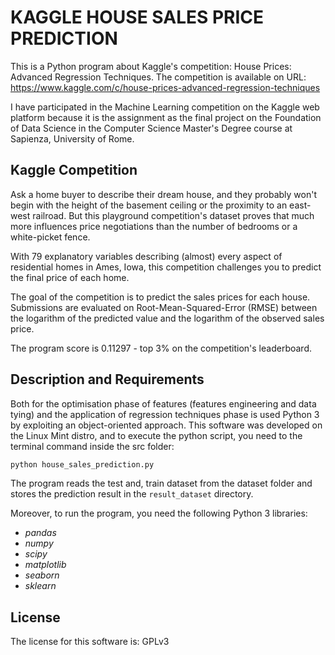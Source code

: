 # KAGGLE HOUSE SALES PRICE PREDICTION

This is a Python program about Kaggle's competition: House Prices: Advanced Regression Techniques. The competition is available on URL: https://www.kaggle.com/c/house-prices-advanced-regression-techniques

I have participated in the Machine Learning competition on the Kaggle web platform because it is the assignment as the final project on the Foundation of Data Science in the Computer Science Master's Degree course at Sapienza, University of Rome.


## Kaggle Competition ##

Ask a home buyer to describe their dream house, and they probably won't begin with the height of the basement ceiling or the proximity to an east-west railroad. But this playground competition's dataset proves that much more influences price negotiations than the number of bedrooms or a white-picket fence.

With 79 explanatory variables describing (almost) every aspect of residential homes in Ames, Iowa, this competition challenges you to predict the final price of each home.

The goal of the competition is to predict the sales prices for each house. Submissions are evaluated on Root-Mean-Squared-Error (RMSE) between the logarithm of the predicted value and the logarithm of the observed sales price.

The program score is 0.11297 - top 3% on the competition's leaderboard.


## Description and Requirements ##

Both for the optimisation phase of features (features engineering and data tying) and the application of regression techniques phase is used Python 3 by exploiting an object-oriented approach. This software was developed on the Linux Mint distro, and to execute the python script, you need to the terminal command inside the src folder:

```python
python house_sales_prediction.py 
```

The program reads the test and, train dataset from the dataset folder and stores the prediction result in the `result_dataset` directory.

 Moreover, to run the program, you need the following Python 3 libraries: 

* *pandas*
* *numpy*
* *scipy*
* *matplotlib*
* *seaborn*
* *sklearn*


## License ##

The license for this software is: GPLv3




